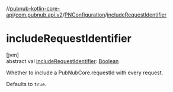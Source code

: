 //[pubnub-kotlin-core-api](../../../index.md)/[com.pubnub.api.v2](../index.md)/[PNConfiguration](index.md)/[includeRequestIdentifier](include-request-identifier.md)

# includeRequestIdentifier

[jvm]\
abstract val [includeRequestIdentifier](include-request-identifier.md): [Boolean](https://kotlinlang.org/api/latest/jvm/stdlib/kotlin/-boolean/index.html)

Whether to include a PubNubCore.requestId with every request.

Defaults to `true`.
